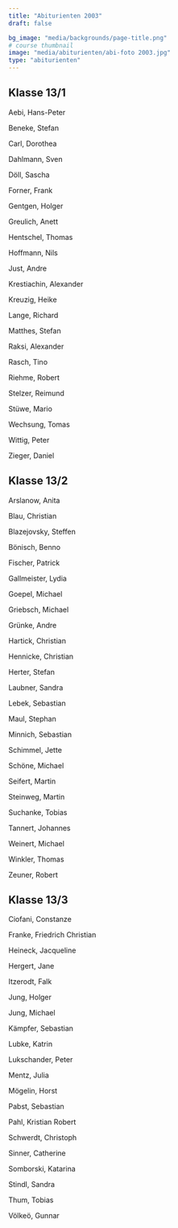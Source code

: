 ```yaml
---
title: "Abiturienten 2003"
draft: false

bg_image: "media/backgrounds/page-title.png"
# course thumbnail
image: "media/abiturienten/abi-foto 2003.jpg"
type: "abiturienten"
---
```


## Klasse 13/1

Aebi, Hans-Peter

Beneke, Stefan

Carl, Dorothea

Dahlmann, Sven

Döll, Sascha

Forner, Frank

Gentgen, Holger

Greulich, Anett

Hentschel, Thomas

Hoffmann, Nils

Just, Andre

Krestiachin, Alexander

Kreuzig, Heike

Lange, Richard

Matthes, Stefan

Raksi, Alexander

Rasch, Tino

Riehme, Robert

Stelzer, Reimund

Stüwe, Mario

Wechsung, Tomas

Wittig, Peter

Zieger, Daniel

## Klasse 13/2

Arslanow, Anita

Blau, Christian

Blazejovsky, Steffen

Bönisch, Benno

Fischer, Patrick

Gallmeister, Lydia

Goepel, Michael

Griebsch, Michael

Grünke, Andre

Hartick, Christian

Hennicke, Christian

Herter, Stefan

Laubner, Sandra

Lebek, Sebastian

Maul, Stephan

Minnich, Sebastian

Schimmel, Jette

Schöne, Michael

Seifert, Martin

Steinweg, Martin

Suchanke, Tobias

Tannert, Johannes

Weinert, Michael

Winkler, Thomas

Zeuner, Robert

## Klasse 13/3

Ciofani, Constanze

Franke, Friedrich Christian

Heineck, Jacqueline

Hergert, Jane

Itzerodt, Falk

Jung, Holger

Jung, Michael

Kämpfer, Sebastian

Lubke, Katrin

Lukschander, Peter

Mentz, Julia

Mögelin, Horst

Pabst, Sebastian

Pahl, Kristian Robert

Schwerdt, Christoph

Sinner, Catherine

Somborski, Katarina

Stindl, Sandra

Thum, Tobias

Völkeö, Gunnar
